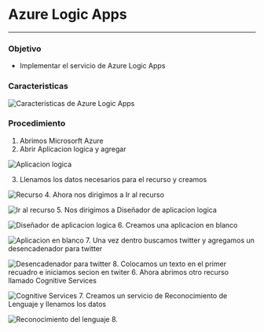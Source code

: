 # Azure Logic Apps
---
### Objetivo
- Implementar el servicio de Azure Logic Apps
### Caracteristicas

![Caracteristicas de Azure Logic Apps]()

### Procedimiento
1. Abrimos Microsorft Azure
2. Abrir Aplicacion logica y agregar

![Aplicacion logica]()

3. Llenamos los datos necesarios para el recurso y creamos

![Recurso]()
4. Ahora nos dirigimos a Ir al recurso 

![Ir al recurso]()
5. Nos dirigimos a Diseñador de aplicacion logica 

![Diseñador de aplicacion logica]()
6. Creamos una aplicacion en blanco 

![Aplicacion en blanco]()
7. Una vez dentro buscamos twitter y agregamos un desencadenador para twitter

![Desencadenador para twitter]()
8. Colocamos un texto en el primer recuadro e iniciamos secion en twiter
6. Ahora abrimos otro recurso llamado Cognitive Services

![Cognitive Services]()
7. Creamos un servicio de Reconocimiento de Lenguaje y llenamos los datos

![Reconocimiento del lenguaje]()
8. 




